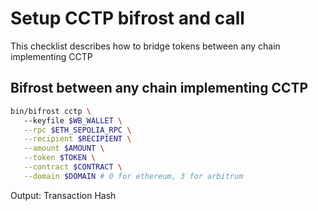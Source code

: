 # Setup CCTP bifrost and call

This checklist describes how to bridge tokens between any chain implementing CCTP

## Bifrost between any chain implementing CCTP

```bash
bin/bifrost cctp \ 
   --keyfile $WB_WALLET \
   --rpc $ETH_SEPOLIA_RPC \
   --recipient $RECIPIENT \
   --amount $AMOUNT \
   --token $TOKEN \
   --contract $CONTRACT \
   --domain $DOMAIN # 0 for ethereum, 3 for arbitrum
```

Output: Transaction Hash